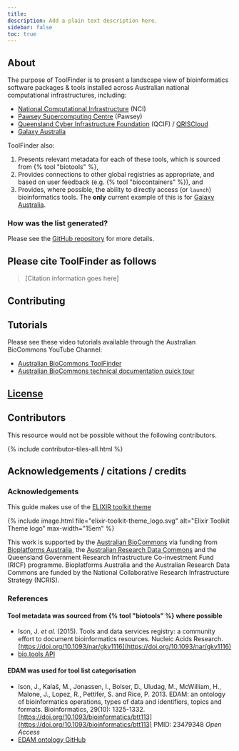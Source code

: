 ```yaml
---
title: 
description: Add a plain text description here.
sidebar: false
toc: true
---
```



## About

The purpose of ToolFinder is to present a landscape view of bioinformatics software packages & tools 
installed across Australian national computational infrastructures, including:

- [National Computational Infrastructure](https://nci.org.au/) (NCI)
- [Pawsey Supercomputing Centre](https://pawsey.org.au/) (Pawsey)
- [Queensland Cyber Infrastructure Foundation](https://www.qcif.edu.au/) (QCIF) / [QRISCloud](https://www.qriscloud.org.au/)
- [Galaxy Australia](https://usegalaxy.org.au/)

ToolFinder also:

1. Presents relevant metadata for each of these tools, which is sourced from {% tool "biotools" %},
2. Provides connections to other global registries as appropriate, and based on user feedback (e.g. {% tool "biocontainers" %}), and
3. Provides, where possible, the ability to directly access (or `launch`) bioinformatics tools. The **only** current example of this is for [Galaxy Australia](https://usegalaxy.org.au/).

### How was the list generated?

Please see the [GitHub repository](https://github.com/AustralianBioCommons/australianbiocommons.github.io) for more details.


## Please cite ToolFinder as follows

> [Citation information goes here]


## Contributing


## Tutorials

Please see these video tutorials available through the Australian BioCommons YouTube Channel:

- [Australian BioCommons ToolFinder](https://www.youtube.com/watch?v=yzsH6PEXqC4)
- [Australian BioCommons technical documentation quick tour](https://www.youtube.com/watch?v=UPIaNleejRk&t)


## [License](LICENSE.md)


## Contributors

This resource would not be possible without the following contributors.

{% include contributor-tiles-all.html %}


## Acknowledgements / citations / credits

### Acknowledgements

This guide makes use of the [ELIXIR toolkit theme](https://github.com/ELIXIR-Belgium/elixir-toolkit-theme)

{% include image.html file="elixir-toolkit-theme_logo.svg" alt="Elixir Toolkit Theme logo" max-width="15em" %}

This work is supported by the [Australian BioCommons](https://www.biocommons.org.au/) via funding from [Bioplatforms Australia](https://bioplatforms.com/), the [Australian Research Data Commons](https://doi.org/10.47486/PL105) and the Queensland Government Research Infrastructure Co-investment Fund (RICF) programme. Bioplatforms Australia and the Australian Research Data Commons are funded by the National Collaborative Research Infrastructure Strategy (NCRIS).


### References

#### Tool metadata was sourced from {% tool "biotools" %} where possible

- Ison, J. *et al.* (2015). Tools and data services registry: a community effort to document bioinformatics resources. Nucleic Acids Research. [https://doi.org/10.1093/nar/gkv1116](https://doi.org/10.1093/nar/gkv1116)
- [bio.tools API](https://biotools.readthedocs.io/en/latest/api_reference.html)

#### EDAM was used for tool list categorisation

- Ison, J., Kalaš, M., Jonassen, I., Bolser, D., Uludag, M., McWilliam, H., Malone, J., Lopez, R., Pettifer, S. and Rice, P. 2013. EDAM: an ontology of bioinformatics operations, types of data and identifiers, topics and formats. Bioinformatics, 29(10): 1325-1332. [https://doi.org/10.1093/bioinformatics/btt113](https://doi.org/10.1093/bioinformatics/btt113) PMID: 23479348 *Open Access*
- [EDAM ontology GitHub](https://github.com/edamontology/edamontology)
